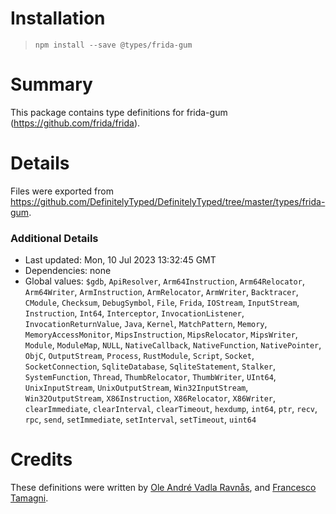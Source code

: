 # Installation
> `npm install --save @types/frida-gum`

# Summary
This package contains type definitions for frida-gum (https://github.com/frida/frida).

# Details
Files were exported from https://github.com/DefinitelyTyped/DefinitelyTyped/tree/master/types/frida-gum.

### Additional Details
 * Last updated: Mon, 10 Jul 2023 13:32:45 GMT
 * Dependencies: none
 * Global values: `$gdb`, `ApiResolver`, `Arm64Instruction`, `Arm64Relocator`, `Arm64Writer`, `ArmInstruction`, `ArmRelocator`, `ArmWriter`, `Backtracer`, `CModule`, `Checksum`, `DebugSymbol`, `File`, `Frida`, `IOStream`, `InputStream`, `Instruction`, `Int64`, `Interceptor`, `InvocationListener`, `InvocationReturnValue`, `Java`, `Kernel`, `MatchPattern`, `Memory`, `MemoryAccessMonitor`, `MipsInstruction`, `MipsRelocator`, `MipsWriter`, `Module`, `ModuleMap`, `NULL`, `NativeCallback`, `NativeFunction`, `NativePointer`, `ObjC`, `OutputStream`, `Process`, `RustModule`, `Script`, `Socket`, `SocketConnection`, `SqliteDatabase`, `SqliteStatement`, `Stalker`, `SystemFunction`, `Thread`, `ThumbRelocator`, `ThumbWriter`, `UInt64`, `UnixInputStream`, `UnixOutputStream`, `Win32InputStream`, `Win32OutputStream`, `X86Instruction`, `X86Relocator`, `X86Writer`, `clearImmediate`, `clearInterval`, `clearTimeout`, `hexdump`, `int64`, `ptr`, `recv`, `rpc`, `send`, `setImmediate`, `setInterval`, `setTimeout`, `uint64`

# Credits
These definitions were written by [Ole André Vadla Ravnås](https://github.com/oleavr), and [Francesco Tamagni](https://github.com/mrmacete).
